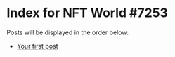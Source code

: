 # Index for NFT World #7253
Posts will be displayed in the order below:

- [Your first post](./001-first.md)

